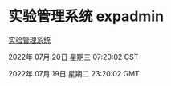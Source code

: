 # 实验管理系统 expadmin
[实验管理系统](http://219.139.196.104:56808/expadmin-782313d2-e1b1-4ea7-932e-3a55e6a1a4d0/)

2022年 07月 20日 星期三 07:20:02 CST

2022年 07月 19日 星期二 23:20:02 GMT
